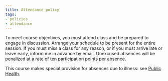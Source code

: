 ```yaml
---
title: Attendance policy
tags:
- policies
- attendance
---
```


To meet course objectives, you must attend class and be prepared to engage in discussion.
Arrange your schedule to be present for the entire session.
If you must miss a class for any reason, or if you must arrive late or leave early, inform me in advance by email.
Unexcused absences will be penalized at a rate of ten participation points per absence.

This course makes special provision for absences due to illness: see [Public Health](#public-health).
